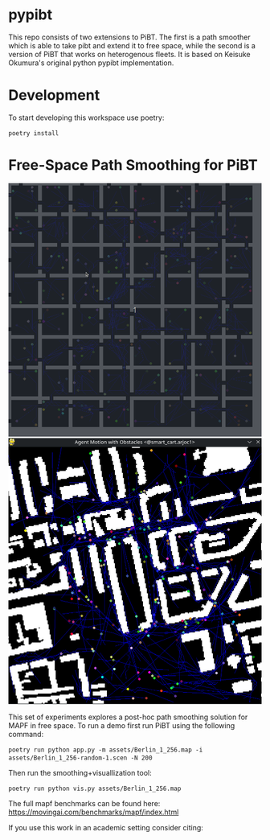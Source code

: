 # pypibt

This repo consists of two extensions to PiBT. The
first is a path smoother which is able to take pibt
and extend it to free space, while the second is a
version of PiBT that works on heterogenous fleets.
It is based on Keisuke Okumura's original python pypibt implementation.

# Development
To start developing this workspace use poetry:
```
poetry install
```

# Free-Space Path Smoothing for PiBT

![room-based-free-space-planning](docs/resources/freespace_planning.gif)
![berlin](docs/resources/berlin.gif)

This set of experiments explores a post-hoc path smoothing solution for MAPF
in free space. To run a demo first run PiBT using the following command:

```
poetry run python app.py -m assets/Berlin_1_256.map -i assets/Berlin_1_256-random-1.scen -N 200
```

Then run the smoothing+visuallization tool:
```
poetry run python vis.py assets/Berlin_1_256.map
```
The full mapf benchmarks can be found here: https://movingai.com/benchmarks/mapf/index.html

If you use this work in an academic setting consider citing:
```

```

